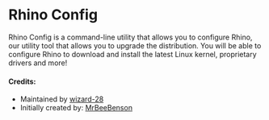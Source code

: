 # Rhino Config
Rhino Config is a command-line utility that allows you to configure Rhino, our utility tool that allows you to upgrade the distribution. You will be able to configure Rhino to download and install the latest Linux kernel, proprietary drivers and more!

#### Credits:
- Maintained by [wizard-28](https://github.com/wizard-28/)
- Initially created by: [MrBeeBenson](https://mrbeebenson.github.io)
